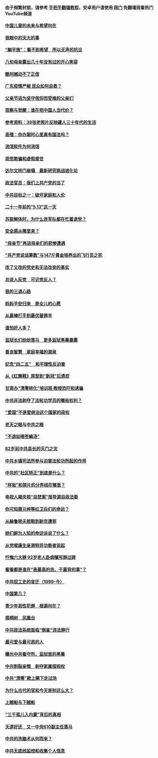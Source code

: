#### 由于频繁封锁，请参考 [手把手翻墙教程](https://github.com/gfw-breaker/guides/wiki/)，安卓用户请使用 [网门](https://github.com/gfw-breaker/nogfw/blob/master/dl.md?t=07080600) 免翻墙观看热门YouTube频道 

#### [中国儿童的未来与希望何在](../pages/19/427680.md?t=07080600) 

#### [我眼中的天大的事](../pages/19/427619.md?t=07080600) 

#### [“躺平族”：看不到希望　所以无声的抗议](../pages/19/427464.md?t=07080600) 

#### [八旬母亲露出几十年没有过的开心笑容](../pages/19/427429.md?t=07080600) 

#### [酷刑撼动不了正信](../pages/19/427414.md?t=07080600) 

#### [广东疫情严峻 民众如何自救？](../pages/19/427311.md?t=07080600) 

#### [父亲节话为坚守信仰而受难的父亲们](../pages/19/427033.md?t=07080600) 

#### [观察与觉醒：谁在把中国人当代价？](../pages/19/426987.md?t=07080600) 

#### [参考资料：39张老照片反映藏人三十年代的生活](../pages/19/426471.md?t=07080600) 

#### [高僧：你办案时心里真有国法吗？](../pages/19/426530.md?t=07080600) 

#### [流氓软件为何流氓](../pages/19/426531.md?t=07080600) 

#### [视觉欺骗和虚假盛世](../pages/19/426443.md?t=07080600) 

#### [达尔文拱门崩塌　最新研究挑战进化论](../pages/19/426009.md?t=07080600) 

#### [政法官员：我们上共产党的当了](../pages/19/425351.md?t=07080600) 

#### [中共目标之一：破坏家庭和人伦](../pages/19/424454.md?t=07080600) 

#### [二十一年前的“5.13”这一天](../pages/19/424814.md?t=07080600) 

#### [苏联解体时，为什么连军队都在忙着退党？](../pages/19/424335.md?t=07080600) 

#### [安全感从哪里来？](../pages/19/424336.md?t=07080600) 

#### [“母亲节”再话母亲们的悲惨遭遇](../pages/19/424234.md?t=07080600) 

#### [“共产党说话算数”与147斤黄金培养出的飞行员之死](../pages/19/424115.md?t=07080600) 

#### [改了又改的党史和无法改变的事实](../pages/19/424037.md?t=07080600) 

#### [总说人反党　可识党反人？](../pages/19/423820.md?t=07080600) 

#### [我的三退心路](../pages/19/423876.md?t=07080600) 

#### [妈妈平安归来　是女儿的心愿](../pages/19/423947.md?t=07080600) 

#### [从最棒打手到最优替罪羊](../pages/19/423819.md?t=07080600) 

#### [谁怕好人多？](../pages/19/423774.md?t=07080600) 

#### [监狱长们纷纷落马　更多监狱黑幕暴露](../pages/19/423787.md?t=07080600) 

#### [善良智慧　家庭幸福的源泉](../pages/19/423632.md?t=07080600) 

#### [纪念“四二五”　和平理性反迫害](../pages/19/423660.md?t=07080600) 

#### [从《红舞鞋》原型到“新冠”后遗症](../pages/19/423509.md?t=07080600) 

#### [甘肃办“清零转化”培训班 教授恐吓和诱骗](../pages/19/423498.md?t=07080600) 

#### [中共非法剥夺了法轮功学员的哪些权利？](../pages/19/423392.md?t=07080600) 

#### [“爱国”不是爱统治这个国家的政权](../pages/19/423029.md?t=07080600) 

#### [老天之眼与中共之眼](../pages/19/423378.md?t=07080600) 

#### [“不退如喝苍蝇汤”](../pages/19/423287.md?t=07080600) 

#### [82岁前中共县长的灭门之灾](../pages/19/423055.md?t=07080600) 

#### [中共乡镇司法所参与迫害法轮功所起的作用](../pages/19/423064.md?t=07080600) 

#### [中共的“社区矫正”到底是什么？](../pages/19/422870.md?t=07080600) 

#### [“样板”和禁片的分界线在哪里？](../pages/19/422704.md?t=07080600) 

#### [电视人揭央视“自焚案”报导源自政法委](../pages/19/422770.md?t=07080600) 

#### [你可知聂元梓等红卫兵们的命运？](../pages/19/422848.md?t=07080600) 

#### [从赫鲁晓夫脱鞋到耐克遭邪](../pages/19/422826.md?t=07080600) 

#### [她们鲜为人知的命运诉说了什么？](../pages/19/422754.md?t=07080600) 

#### [从党棍康生亲测特异功能者说起](../pages/19/422657.md?t=07080600) 

#### [忏悔六大罪 92岁老人卧病嘱写罪过碑](../pages/19/422750.md?t=07080600) 

#### [看看都是谁在“表最高的忠、干最背的事”？](../pages/19/422703.md?t=07080600) 

#### [中共奴工史的变迁（1999-今）](../pages/19/422656.md?t=07080600) 

#### [中国第几？](../pages/19/422496.md?t=07080600) 

#### [青少年恶性犯罪　根源何在？](../pages/19/422449.md?t=07080600) 

#### [梧桐树　凤凰台](../pages/19/422442.md?t=07080600) 

#### [中共政法系统面临“倒查”违法罪行](../pages/19/422497.md?t=07080600) 

#### [最可爱与最可恶的人](../pages/19/422448.md?t=07080600) 

#### [曝光中共看守所、监狱里的黑幕](../pages/19/422390.md?t=07080600) 

#### [中共割裂亲情　剥夺家属探视权](../pages/19/422364.md?t=07080600) 

#### [中共“清零”欺上瞒下走过场](../pages/19/422306.md?t=07080600) 

#### [为什么古代的官和今天差别这么大？](../pages/19/422228.md?t=07080600) 

#### [上贼船与下贼船](../pages/19/422276.md?t=07080600) 

#### [“三千孤儿入内蒙”背后的真相](../pages/19/422229.md?t=07080600) 

#### [天道好还　又一中央610副主任落马](../pages/19/422155.md?t=07080600) 

#### [中共的洗脑术从何而来？](../pages/19/422154.md?t=07080600) 

#### [中共无底线监控和收集个人信息](../pages/19/422039.md?t=07080600) 

